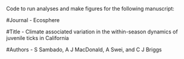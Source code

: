 Code to run analyses and make figures for the following manuscript:

#Journal - Ecosphere

#Title - Climate associated variation in the within-season dynamics of juvenile ticks in California

#Authors - S Sambado, A J MacDonald, A Swei, and C J Briggs


